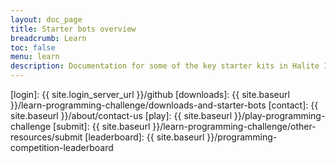 ```yaml
---
layout: doc_page
title: Starter bots overview
breadcrumb: Learn
toc: false
menu: learn
description: Documentation for some of the key starter kits in Halite II
---
```



[login]: {{ site.login_server_url }}/github
[downloads]: {{ site.baseurl }}/learn-programming-challenge/downloads-and-starter-bots
[contact]: {{ site.baseurl }}/about/contact-us
[play]: {{ site.baseurl }}/play-programming-challenge
[submit]: {{ site.baseurl }}/learn-programming-challenge/other-resources/submit
[leaderboard]: {{ site.baseurl }}/programming-competition-leaderboard